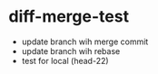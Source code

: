 # diff-merge-test

* update branch wih merge commit
* update branch wih rebase
* test for local (head-22)
